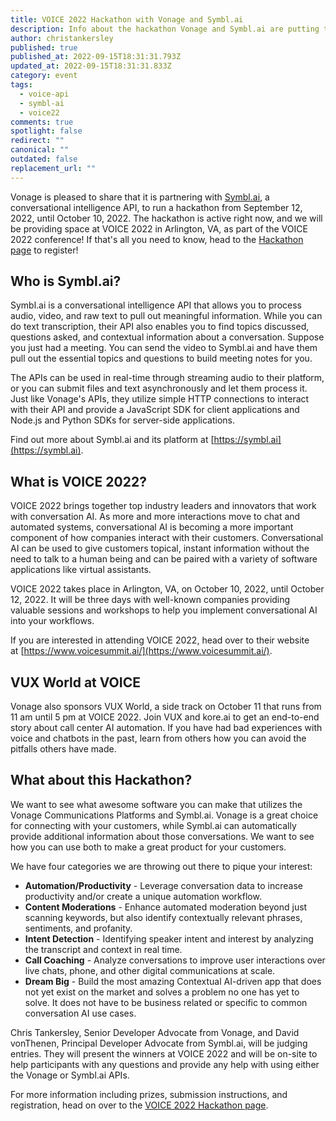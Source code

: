 ```yaml
---
title: VOICE 2022 Hackathon with Vonage and Symbl.ai
description: Info about the hackathon Vonage and Symbl.ai are putting together for VOICE22
author: christankersley
published: true
published_at: 2022-09-15T18:31:31.793Z
updated_at: 2022-09-15T18:31:31.833Z
category: event
tags:
  - voice-api
  - symbl-ai
  - voice22
comments: true
spotlight: false
redirect: ""
canonical: ""
outdated: false
replacement_url: ""
---
```

Vonage is pleased to share that it is partnering with [Symbl.ai](https://symbl.ai/), a conversational intelligence API, to run a hackathon from September 12, 2022, until October 10, 2022. The hackathon is active right now, and we will be providing space at VOICE 2022 in Arlington, VA, as part of the VOICE 2022 conference! If that's all you need to know, head to the [Hackathon page](https://www.voicesummit.ai/2022-hackathon) to register!

## Who is Symbl.ai?

Symbl.ai is a conversational intelligence API that allows you to process audio, video, and raw text to pull out meaningful information. While you can do text transcription, their API also enables you to find topics discussed, questions asked, and contextual information about a conversation. Suppose you just had a meeting. You can send the video to Symbl.ai and have them pull out the essential topics and questions to build meeting notes for you.

The APIs can be used in real-time through streaming audio to their platform, or you can submit files and text asynchronously and let them process it. Just like Vonage's APIs, they utilize simple HTTP connections to interact with their API and provide a JavaScript SDK for client applications and Node.js and Python SDKs for server-side applications.

Find out more about Symbl.ai and its platform at [https://symbl.ai](https://symbl.ai).

## What is VOICE 2022?

VOICE 2022 brings together top industry leaders and innovators that work with conversation AI. As more and more interactions move to chat and automated systems, conversational AI is becoming a more important component of how companies interact with their customers. Conversational AI can be used to give customers topical, instant information without the need to talk to a human being and can be paired with a variety of software applications like virtual assistants.

VOICE 2022 takes place in Arlington, VA, on October 10, 2022, until October 12, 2022. It will be three days with well-known companies providing valuable sessions and workshops to help you implement conversational AI into your workflows.

If you are interested in attending VOICE 2022, head over to their website at [https://www.voicesummit.ai/](https://www.voicesummit.ai/).

## VUX World at VOICE

Vonage also sponsors VUX World, a side track on October 11 that runs from 11 am until 5 pm at VOICE 2022. Join VUX and kore.ai to get an end-to-end story about call center AI automation. If you have had bad experiences with voice and chatbots in the past, learn from others how you can avoid the pitfalls others have made.

## What about this Hackathon?

We want to see what awesome software you can make that utilizes the Vonage Communications Platforms and Symbl.ai. Vonage is a great choice for connecting with your customers, while Symbl.ai can automatically provide additional information about those conversations. We want to see how you can use both to make a great product for your customers.

We have four categories we are throwing out there to pique your interest:

* **Automation/Productivity** - Leverage conversation data to increase productivity and/or create a unique automation workflow.
* **Content Moderations** - Enhance automated moderation beyond just scanning keywords, but also identify contextually relevant phrases, sentiments, and profanity.
* **Intent Detection** - Identifying speaker intent and interest by analyzing the transcript and context in real time.
* **Call Coaching** - Analyze conversations to improve user interactions over live chats, phone, and other digital communications at scale.
* **Dream Big** - Build the most amazing Contextual AI-driven app that does not yet exist on the market and solves a problem no one has yet to solve. It does not have to be business related or specific to common conversation AI use cases.

Chris Tankersley, Senior Developer Advocate from Vonage, and David vonThenen, Principal Developer Advocate from Symbl.ai, will be judging entries. They will present the winners at VOICE 2022 and will be on-site to help participants with any questions and provide any help with using either the Vonage or Symbl.ai APIs.

For more information including prizes, submission instructions, and registration, head on over to the [VOICE 2022 Hackathon page](https://www.voicesummit.ai/2022-hackathon).